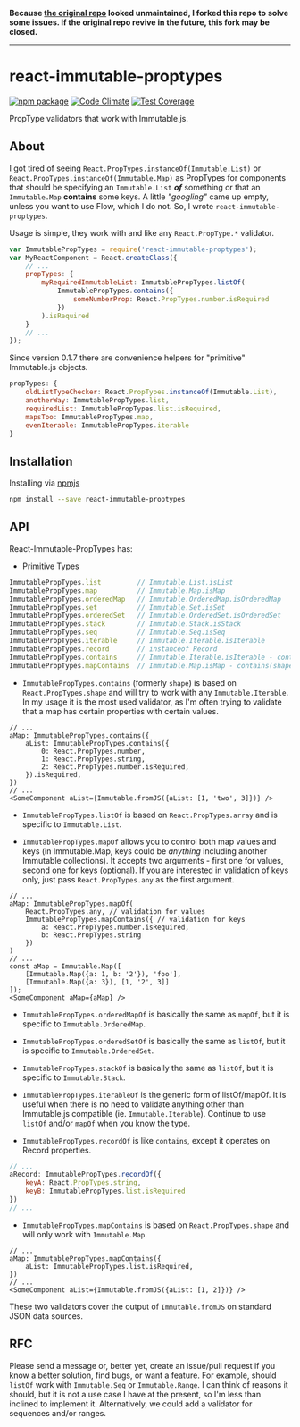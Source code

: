 **Because [the original repo](https://github.com/HurricaneJames/react-immutable-proptypes) looked unmaintained, I forked this repo to solve some issues. If the original repo revive in the future, this fork may be closed.**

--------

# react-immutable-proptypes

[![npm package](https://img.shields.io/npm/v/react-immutable-proptypes.svg?style=flat)](https://www.npmjs.org/package/react-immutable-proptypes) [![Code Climate](https://codeclimate.com/github/HurricaneJames/react-immutable-proptypes/badges/gpa.svg)](https://codeclimate.com/github/HurricaneJames/react-immutable-proptypes) [![Test Coverage](https://codeclimate.com/github/HurricaneJames/react-immutable-proptypes/badges/coverage.svg)](https://codeclimate.com/github/HurricaneJames/react-immutable-proptypes)

PropType validators that work with Immutable.js.

## About

I got tired of seeing `React.PropTypes.instanceOf(Immutable.List)` or `React.PropTypes.instanceOf(Immutable.Map)` as PropTypes for components that should be specifying an `Immutable.List` **_of_** something or that an `Immutable.Map` **contains** some keys. A little *"googling"* came up empty, unless you want to use Flow, which I do not. So, I wrote `react-immutable-proptypes`.

Usage is simple, they work with and like any `React.PropType.*` validator.

```js
var ImmutablePropTypes = require('react-immutable-proptypes');
var MyReactComponent = React.createClass({
    // ...
    propTypes: {
        myRequiredImmutableList: ImmutablePropTypes.listOf(
            ImmutablePropTypes.contains({
                someNumberProp: React.PropTypes.number.isRequired
            })
        ).isRequired
    }
    // ...
});
```

Since version 0.1.7 there are convenience helpers for "primitive" Immutable.js objects.

```js
propTypes: {
    oldListTypeChecker: React.PropTypes.instanceOf(Immutable.List),
    anotherWay: ImmutablePropTypes.list,
    requiredList: ImmutablePropTypes.list.isRequired,
    mapsToo: ImmutablePropTypes.map,
    evenIterable: ImmutablePropTypes.iterable
}
```


## Installation

Installing via [npmjs](https://www.npmjs.com/package/react-immutable-proptypes)
```bash
npm install --save react-immutable-proptypes
```


## API

React-Immutable-PropTypes has:
* Primitive Types
```js
ImmutablePropTypes.list         // Immutable.List.isList
ImmutablePropTypes.map          // Immutable.Map.isMap
ImmutablePropTypes.orderedMap   // Immutable.OrderedMap.isOrderedMap
ImmutablePropTypes.set          // Immutable.Set.isSet
ImmutablePropTypes.orderedSet   // Immutable.OrderedSet.isOrderedSet
ImmutablePropTypes.stack        // Immutable.Stack.isStack
ImmutablePropTypes.seq          // Immutable.Seq.isSeq
ImmutablePropTypes.iterable     // Immutable.Iterable.isIterable
ImmutablePropTypes.record       // instanceof Record
ImmutablePropTypes.contains     // Immutable.Iterable.isIterable - contains(shape)
ImmutablePropTypes.mapContains  // Immutable.Map.isMap - contains(shape)
```

* `ImmutablePropTypes.contains` (formerly `shape`) is based on `React.PropTypes.shape` and will try to work with any `Immutable.Iterable`. In my usage it is the most used validator, as I'm often trying to validate that a map has certain properties with certain values.

```es6
// ...
aMap: ImmutablePropTypes.contains({
    aList: ImmutablePropTypes.contains({
        0: React.PropTypes.number,
        1: React.PropTypes.string,
        2: React.PropTypes.number.isRequired,
    }).isRequired,
})
// ...
<SomeComponent aList={Immutable.fromJS({aList: [1, 'two', 3]})} />
```

* `ImmutablePropTypes.listOf` is based on `React.PropTypes.array` and is specific to `Immutable.List`.

* `ImmutablePropTypes.mapOf` allows you to control both map values and keys (in Immutable.Map, keys could be _anything_ including another Immutable collections). It accepts two arguments - first one for values, second one for keys (optional). If you are interested in validation of keys only, just pass `React.PropTypes.any` as the first argument.

```es6
// ...
aMap: ImmutablePropTypes.mapOf(
    React.PropTypes.any, // validation for values
    ImmutablePropTypes.mapContains({ // validation for keys
        a: React.PropTypes.number.isRequired,
        b: React.PropTypes.string
    })
)
// ...
const aMap = Immutable.Map([
    [Immutable.Map({a: 1, b: '2'}), 'foo'],
    [Immutable.Map({a: 3}), [1, '2', 3]]
]);
<SomeComponent aMap={aMap} />
```

* `ImmutablePropTypes.orderedMapOf` is basically the same as `mapOf`, but it is specific to `Immutable.OrderedMap`.

* `ImmutablePropTypes.orderedSetOf` is basically the same as `listOf`, but it is specific to `Immutable.OrderedSet`.

* `ImmutablePropTypes.stackOf` is basically the same as `listOf`, but it is specific to `Immutable.Stack`.

* `ImmutablePropTypes.iterableOf` is the generic form of listOf/mapOf. It is useful when there is no need to validate anything other than Immutable.js compatible (ie. `Immutable.Iterable`). Continue to use `listOf` and/or `mapOf` when you know the type.

* `ImmutablePropTypes.recordOf` is like `contains`, except it operates on Record properties.

```js
// ...
aRecord: ImmutablePropTypes.recordOf({
    keyA: React.PropTypes.string,
    keyB: ImmutablePropTypes.list.isRequired
})
// ...
```

* `ImmutablePropTypes.mapContains` is based on `React.PropTypes.shape` and will only work with `Immutable.Map`.

```es6
// ...
aMap: ImmutablePropTypes.mapContains({
    aList: ImmutablePropTypes.list.isRequired,
})
// ...
<SomeComponent aList={Immutable.fromJS({aList: [1, 2]})} />
```

These two validators cover the output of `Immutable.fromJS` on standard JSON data sources.

## RFC

Please send a message or, better yet, create an issue/pull request if you know a better solution, find bugs, or want a feature. For example, should `listOf` work with `Immutable.Seq` or `Immutable.Range`. I can think of reasons it should, but it is not a use case I have at the present, so I'm less than inclined to implement it. Alternatively, we could add a validator for sequences and/or ranges.

